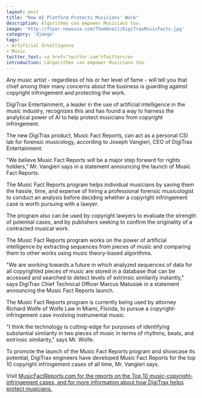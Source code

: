 ```yaml
---
layout: post
title: "New AI Platform Protects Musicians' Work"
description: Algorithms can empower Musicians too.
image: 'http://ftper.newsusa.com/Thumbnail/DigiTraxMusicFacts.jpg'
category: 'django'
tags:
- Artificial Intelligence
- Music
twitter_text: <a href="twitter.com">Twitter</a>
introduction: LAlgorithms can empower Musicians too.
---
```


Any music artist - regardless of his or her level of fame - will tell you that chief among their many concerns about the business is guarding against copyright infringement and protecting the work.

DigiTrax Entertainment, a leader in the use of artificial intelligence in the music industry, recognizes this and has found a way to harness the analytical power of AI to help protect musicians from copyright infringement.

The new DigiTrax product, Music Fact Reports, can act as a personal CSI lab for forensic musicology, according to Joseph Vangieri, CEO of DigiTrax Entertainment.

"We believe Music Fact Reports will be a major step forward for rights holders," Mr. Vangieri says in a statement announcing the launch of Music Fact Reports.

The Music Fact Reports program helps individual musicians by saving them the hassle, time, and expense of hiring a professional forensic musicologist to conduct an analysis before deciding whether a copyright infringement case is worth pursuing with a lawyer.

The program also can be used by copyright lawyers to evaluate the strength of potential cases, and by publishers seeking to confirm the originality of a contracted musical work.

The Music Fact Reports program works on the power of artificial intelligence by extracting sequences from pieces of music and comparing them to other works using music theory-based algorithms.

"We are working towards a future in which analyzed sequences of data for all copyrighted pieces of music are stored in a database that can be accessed and searched to detect levels of extrinsic similarity instantly," says DigiTrax Chief Technical Officer Marcus Matusiak in a statement announcing the Music Fact Reports launch.

The Music Fact Reports program is currently being used by attorney Richard Wolfe of Wolfe Law in Miami, Florida, to pursue a copyright-infringement case involving instrumental music.

"I think the technology is cutting-edge for purposes of identifying substantial similarity in two pieces of music in terms of rhythms, beats, and extrinsic similarity," says Mr. Wolfe.

To promote the launch of the Music Fact Reports program and showcase its potential, DigiTrax engineers have developed Music Fact Reports for the top 10 copyright infringement cases of all time, Mr. Vangieri says.

Visit <a href="MusicFactReports.com">MusicFactReports.com for the reports on the Top 10 music-copyright-infringement cases, and for more information about how DigiTrax helps protect musicians.